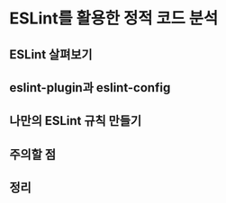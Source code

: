 # ESLint를 활용한 정적 코드 분석
## ESLint 살펴보기
## eslint-plugin과 eslint-config
## 나만의 ESLint 규칙 만들기
## 주의할 점
## 정리